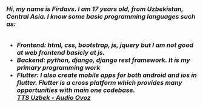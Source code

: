 <h3 >
   <i>
      Hi, my name is Firdavs. I am 17 years old, from Uzbekistan, Central Asia. I know some basic programming languages such as:
      <ul>
         <br>
         <li>Frontend: html, css, bootstrap, js, jquery but I am not good at web frontend basicly at js.</li>
         <li>Backend: python, django, django rest framework. It is my primary programming work</li>
         <li>Flutter: I also create mobile apps for both android and ios in flutter. Flutter is a cross platform which provides many opportunities with main one codebase. </li>
         <a href="https://play.google.com/store/apps/details?id=com.uzai.tts_uz_app">TTS Uzbek - Audio Ovoz</a>
      </ul>
      <br>
   </i>
</h3>
